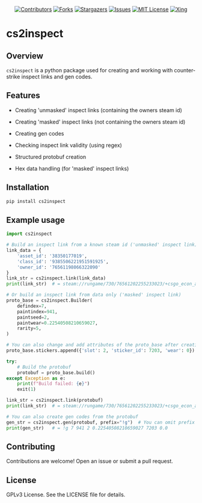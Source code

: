 <div id="shields" align="center">

<!-- PROJECT SHIELDS -->
[![Contributors][contributors-shield]][contributors-url]
[![Forks][forks-shield]][forks-url]
[![Stargazers][stars-shield]][stars-url]
[![Issues][issues-shield]][issues-url]
[![MIT License][license-shield]][license-url]
[![Xing][xing-shield]][xing-url]
</div>

# cs2inspect

## Overview

`cs2inspect` is a python package used for creating and working with counter-strike inspect links and gen codes.

## Features

- Creating 'unmasked' inspect links (containing the owners steam id)
- Creating 'masked' inspect links (not containing the owners steam id)
- Creating gen codes
- Checking inspect link validity (using regex)

- Structured protobuf creation
- Hex data handling (for 'masked' inspect links)

## Installation

```bash
pip install cs2inspect
```

## Example usage

```python
import cs2inspect

# Build an inspect link from a known steam id ('unmasked' inspect link)
link_data = {
    'asset_id': '38350177019',
    'class_id': '9385506221951591925',
    'owner_id': '76561198066322090'
}
link_str = cs2inspect.link(link_data)
print(link_str)  # = steam://rungame/730/76561202255233023/+csgo_econ_action_preview%20S76561198066322090A38350177019D9385506221951591925

# Or build an inspect link from data only ('masked' inspect link)
proto_base = cs2inspect.Builder(
    defindex=7,
    paintindex=941,
    paintseed=2,
    paintwear=0.22540508210659027,
    rarity=5,
)

# You can also change and add attributes of the proto_base after creation
proto_base.stickers.append({'slot': 2, 'sticker_id': 7203, 'wear': 0})

try:
    # Build the protobuf
    protobuf = proto_base.build()
except Exception as e:
    print(f"Build failed: {e}")
    exit(1)

link_str = cs2inspect.link(protobuf)
print(link_str)  # = steam://rungame/730/76561202255233023/+csgo_econ_action_preview%2000180720AD0728053897A19BF3034002620A080210A3381D000000006B570344

# You can also create gen codes from the protobuf
gen_str = cs2inspect.gen(protobuf, prefix="!g")  # You can omit prefix to get '!gen'
print(gen_str)   # = !g 7 941 2 0.22540508210659027 7203 0.0

```

## Contributing
Contributions are welcome! Open an issue or submit a pull request.

## License
GPLv3 License. See the LICENSE file for details.

<!-- MARKDOWN LINKS & IMAGES -->
<!-- https://www.markdownguide.org/basic-syntax/#reference-style-links -->
[contributors-shield]: https://img.shields.io/github/contributors/Helyux/cs2inspect.svg?style=for-the-badge
[contributors-url]: https://github.com/Helyux/cs2inspect/graphs/contributors
[forks-shield]: https://img.shields.io/github/forks/Helyux/cs2inspect.svg?style=for-the-badge
[forks-url]: https://github.com/Helyux/cs2inspect/network/members
[stars-shield]: https://img.shields.io/github/stars/Helyux/cs2inspect.svg?style=for-the-badge
[stars-url]: https://github.com/Helyux/cs2inspect/stargazers
[issues-shield]: https://img.shields.io/github/issues/Helyux/cs2inspect.svg?style=for-the-badge
[issues-url]: https://github.com/Helyux/cs2inspect/issues
[license-shield]: https://img.shields.io/github/license/Helyux/cs2inspect.svg?style=for-the-badge
[license-url]: https://github.com/Helyux/cs2inspect/blob/master/LICENSE
[xing-shield]: https://img.shields.io/static/v1?style=for-the-badge&message=Xing&color=006567&logo=Xing&logoColor=FFFFFF&label
[xing-url]: https://www.xing.com/profile/Lukas_Mahler10
